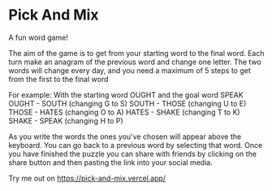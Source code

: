 # Pick And Mix

A fun word game!

The aim of the game is to get from your starting word to the final word. Each turn make an anagram of the previous word and change one letter. The two words will change every day, and you need a maximum of 5 steps to get from the first to the final word

For example: With the starting word OUGHT and the goal word SPEAK
OUGHT - SOUTH (changing G to S)
SOUTH - THOSE (changing U to E)
THOSE - HATES (changing O to A)
HATES - SHAKE (changing T to K)
SHAKE - SPEAK (changing H to P)

As you write the words the ones you've chosen will appear above the keyboard. You can go back to a previous word by selecting that word. Once you have finished the puzzle you can share with friends by clicking on the share button and then pasting the link into your social media.

Try me out on https://pick-and-mix.vercel.app/
